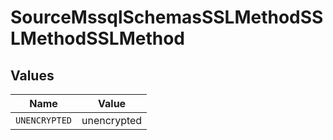 # SourceMssqlSchemasSSLMethodSSLMethodSSLMethod


## Values

| Name          | Value         |
| ------------- | ------------- |
| `UNENCRYPTED` | unencrypted   |